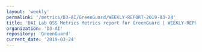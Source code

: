 ```yaml
---
layout: 'weekly'
permalink: '/metrics/D3-AI/GreenGuard/WEEKLY-REPORT-2019-03-24'
title: 'DAI Lab OSS Metrics Metrics report for GreenGuard | WEEKLY-REPORT-2019-03-24'
organization: 'D3-AI'
repository: 'GreenGuard'
current_date: '2019-03-24'
---
```

